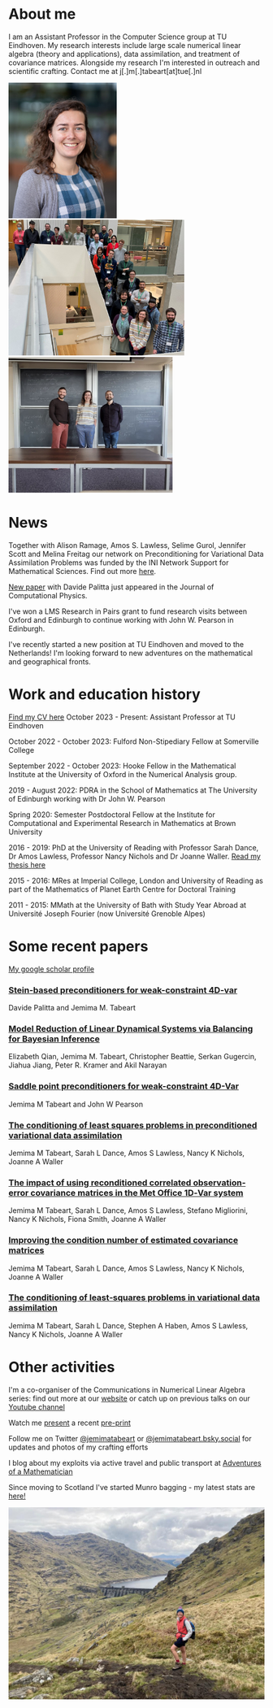 # About me

I am an Assistant Professor in the Computer Science group at TU Eindhoven. My research interests include large scale numerical linear algebra (theory and applications), data assimilation, and treatment of covariance matrices. Alongside my research I'm interested in outreach and scientific crafting. Contact me at j[.]m[.]tabeart[at]tue[.]nl

<img src="./assets/Tabeart_Jemima_TUe_Headshot2.jpg" alt = "Photo of Jemima - she is smiling and wearing a blue gingham dress and a grey cardigan, and background behind her is blurred" width = "213" height="267"> <img src="./assets/Pearson 3.jpg" alt = "Photo of a group of about 30 people standing along a flight of stairs" width = "346" height="267"> <img src="./assets/working2.jpg" alt = "Photo of 3 people in front of a blackboard. Jemima is standing in the middle and smilinh" width = "323" height="267">
    

# News

Together with Alison Ramage, Amos S. Lawless, Selime Gurol, Jennifer Scott and Melina Freitag our network on Preconditioning for Variational Data Assimilation Problems was funded by the INI Network Support for Mathematical Sciences. Find out more [here](https://new-og.is.strath.ac.uk/science/mathematicsstatistics/pdvap/).

[New paper](https://doi.org/10.1016/j.jcp.2023.112068) with Davide Palitta just appeared in the Journal of Computational Physics.

I've won a LMS Research in Pairs grant to fund research visits between Oxford and Edinburgh to continue working with John W. Pearson in Edinburgh.

I've recently started a new position at TU Eindhoven and moved to the Netherlands! I'm looking forward to new adventures on the mathematical and geographical fronts. 

# Work and education history

[Find my CV here](./assets/CV.pdf)
October 2023 - Present: Assistant Professor at TU Eindhoven

October 2022 - October 2023: Fulford Non-Stipediary Fellow at Somerville College

September 2022 - October 2023: Hooke Fellow in the Mathematical Institute at the University of Oxford in the Numerical Analysis group.

2019 - August 2022: PDRA in the School of Mathematics at The University of Edinburgh working with Dr John W. Pearson

Spring 2020: Semester Postdoctoral Fellow at the Institute for Computational and Experimental Research in Mathematics at Brown University

2016 - 2019: PhD at the University of Reading with Professor Sarah Dance, Dr Amos Lawless, Professor Nancy Nichols and Dr Joanne Waller. [Read my thesis here](http://centaur.reading.ac.uk/88830/) 

2015 - 2016: MRes at Imperial College, London and University of Reading as part of the Mathematics of Planet Earth Centre for Doctoral Training

2011 - 2015: MMath at the University of Bath with Study Year Abroad at Université Joseph Fourier (now Université Grenoble Alpes)

# Some recent papers

[My google scholar profile](https://scholar.google.com/citations?user=3CJhooAAAAAJ&hl=en)

### [Stein-based preconditioners for weak-constraint 4D-var]([https://arxiv.org/abs/2203.17184](https://doi.org/10.1016/j.jcp.2023.112068))  
Davide Palitta and Jemima M. Tabeart

### [Model Reduction of Linear Dynamical Systems via Balancing for Bayesian Inference](https://link.springer.com/article/10.1007/s10915-022-01798-8)
Elizabeth Qian, Jemima M. Tabeart, Christopher Beattie, Serkan Gugercin, Jiahua Jiang, Peter R. Kramer and Akil Narayan 

### [Saddle point preconditioners for weak-constraint 4D-Var](https://arxiv.org/abs/2105.06975)
Jemima M Tabeart and John W Pearson

### [The conditioning of least squares problems in preconditioned variational data assimilation](https://arxiv.org/abs/2010.08416)
Jemima M Tabeart, Sarah L Dance, Amos S Lawless, Nancy K Nichols, Joanne A Waller

### [The impact of using reconditioned correlated observation‐error covariance matrices in the Met Office 1D‐Var system](https://doi.org/10.1002/qj.3741)
Jemima M Tabeart, Sarah L Dance, Amos S Lawless, Stefano Migliorini, Nancy K Nichols, Fiona Smith, Joanne A Waller

### [Improving the condition number of estimated covariance matrices](https://doi.org/10.1080/16000870.2019.1696646)
Jemima M Tabeart, Sarah L Dance, Amos S Lawless, Nancy K Nichols, Joanne A Waller

### [The conditioning of least‐squares problems in variational data assimilation](https://doi.org/10.1002/nla.2165)
Jemima M Tabeart, Sarah L Dance, Stephen A Haben, Amos S Lawless, Nancy K Nichols, Joanne A Waller


# Other activities

I'm a co-organiser of the Communications in Numerical Linear Algebra series: find out more at our [website](https://sites.google.com/view/commnla/home) or catch up on previous talks on our [Youtube channel](https://www.youtube.com/channel/UCSlAhBOIY68IWLxpPUFHuSQ)

Watch me [present](https://youtu.be/TsnHNBHYgdo?t=1620) a recent [pre-print](https://arxiv.org/abs/2105.06975)

Follow me on Twitter [@jemimatabeart](https://twitter.com/jemimatabeart) or [@jemimatabeart.bsky.social](https://bsky.app/profile/jemimatabeart.bsky.social) for updates and photos of my crafting efforts

I blog about my exploits via active travel and public transport at [Adventures of a Mathematician](https://lerabotproblems.wordpress.com)

Since moving to Scotland I've started Munro bagging - my latest stats are [here!](https://bit.ly/3xt6490)

![Photo of Jemima standing in the hills in front of a dam/loch. She is wearing shorts, a woolly hat, an orange body warmer and hiking boots.](./assets/HillPhoto.jpeg) 
